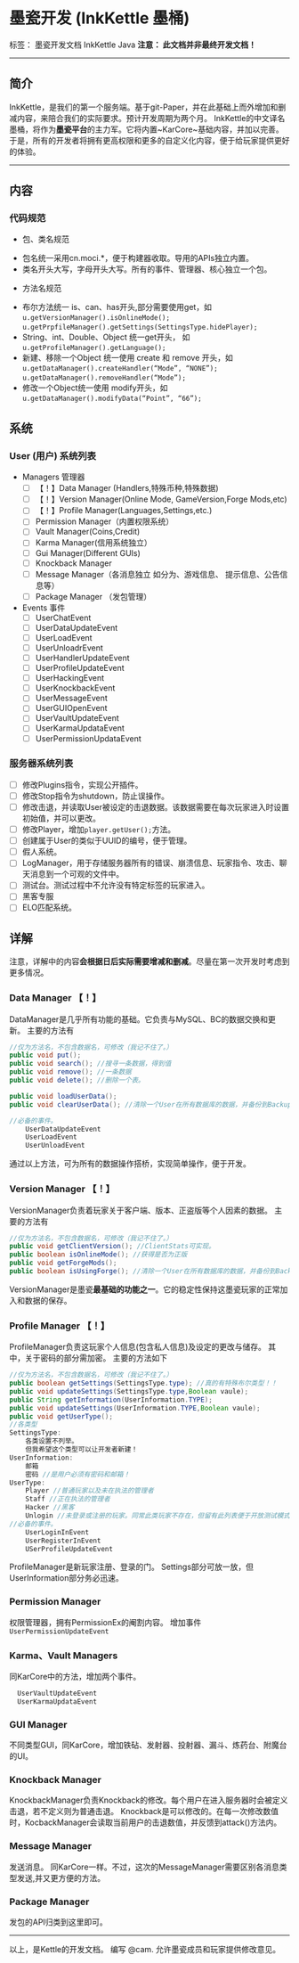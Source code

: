 ﻿# 墨瓷开发 (InkKettle 墨桶)

标签： 墨瓷开发文档 InkKettle Java
**注意： 此文档并非最终开发文档！**

---
## 简介
  InkKettle，是我们的第一个服务端。基于git-Paper，并在此基础上而外增加和删减内容，来陪合我们的实际要求。预计开发周期为两个月。
  InkKettle的中文译名墨桶，将作为**墨瓷平台**的主力军。它将内置~KarCore~基础内容，并加以完善。于是，所有的开发者将拥有更高权限和更多的自定义化内容，便于给玩家提供更好的体验。
       
---

## 内容
### 代码规范
* 包、类名规范
 -  包名统一采用cn.moci.*，便于构建器收取。导用的APIs独立内置。
 -  类名开头大写，字母开头大写。所有的事件、管理器、核心独立一个包。
* 方法名规范
 - 布尔方法统一 is、can、has开头,部分需要使用get，如 
  `u.getVersionManager().isOnlineMode();`
  `u.getPrpfileManager().getSettings(SettingsType.hidePlayer);`
 - String、int、Double、Object 统一get开头， 如 `u.getProfileManager().getLanguage();`
 - 新建、移除一个Object 统一使用 create 和 remove 开头，如
 `u.getDataManager().createHandler(“Mode”, “NONE”);   `
 `u.getDataManager().removeHandler(“Mode”);`
 - 修改一个Object统一使用 modify开头，如
 `u.getDataManager().modifyData(“Point”, “66”);`

## 系统
### User (用户) 系统列表
* Managers 管理器
  - [ ] 【！】Data Manager (Handlers,特殊币种,特殊数据)
  - [ ] 【！】Version Manager(Online Mode, GameVersion,Forge Mods,etc)
  - [ ] 【！】Profile Manager(Languages,Settings,etc.)
  - [ ] Permission Manager（内置权限系统）
  - [ ] Vault Manager(Coins,Credit)
  - [ ] Karma Manager(信用系统独立）
  - [ ] Gui Manager(Different GUIs)
  - [ ] Knockback Manager
  - [ ] Message Manager（各消息独立 如分为、游戏信息、 提示信息、公告信息等）
  - [ ] Package Manager （发包管理）
* Events 事件
  - [ ] UserChatEvent
  - [ ] UserDataUpdateEvent
  - [ ] UserLoadEvent
  - [ ] UserUnloadrEvent
  - [ ] UserHandlerUpdateEvent
  - [ ] UserProfileUpdateEvent
  - [ ] UserHackingEvent
  - [ ] UserKnockbackEvent
  - [ ] UserMessageEvent
  - [ ] UserGUIOpenEvent
  - [ ] UserVaultUpdateEvent
  - [ ] UserKarmaUpdataEvent
  - [ ] UserPermissionUpdataEvent

### 服务器系统列表
  - [ ] 修改Plugins指令，实现公开插件。
  - [ ] 修改Stop指令为shutdown，防止误操作。
  - [ ] 修改击退，并读取User被设定的击退数据。该数据需要在每次玩家进入时设置初始值，并可以更改。
  - [ ] 修改Player，增加`player.getUser();`方法。
  - [ ] 创建属于User的类似于UUID的编号，便于管理。
  - [ ] 假人系统。
  - [ ] LogManager，用于存储服务器所有的错误、崩溃信息、玩家指令、攻击、聊天消息到一个可观的文件中。
  - [ ] 测试台。测试过程中不允许没有特定标签的玩家进入。
  - [ ] 黑客专服
  - [ ] ELO匹配系统。

## 详解
注意，详解中的内容**会根据日后实际需要增减和删减**。尽量在第一次开发时考虑到更多情况。
### Data Manager 【！】
DataManager是几乎所有功能的基础。它负责与MySQL、BC的数据交换和更新。
主要的方法有
```java
//仅为方法名，不包含数据名，可修改（我记不住了。）
public void put();
public void search(); //搜寻一条数据，得到值
public void remove(); //一条数据
public void delete(); //删除一个表。

public void loadUserData(); 
public void clearUserData(); //清除一个User在所有数据库的数据，并备份到Backup库。

//必备的事件。
    UserDataUpdateEvent
    UserLoadEvent
    UserUnloadEvent
```
通过以上方法，可为所有的数据操作搭桥，实现简单操作，便于开发。

### Version Manager 【！】
VersionManager负责着玩家关于客户端、版本、正盗版等个人因素的数据。
主要的方法有
```java
//仅为方法名，不包含数据名，可修改（我记不住了。）
public void getClientVersion(); //ClientStats可实现。
public boolean isOnlineMode(); //获得是否为正版
public void getForgeMods();
public boolean isUsingForge(); //清除一个User在所有数据库的数据，并备份到Backup库。
```
VersionManager是墨瓷**最基础的功能之一**。它的稳定性保持这墨瓷玩家的正常加入和数据的保存。

### Profile Manager 【！】
ProfileManager负责这玩家个人信息(包含私人信息)及设定的更改与储存。
其中，关于密码的部分需加密。
主要的方法如下
```java
//仅为方法名，不包含数据名，可修改（我记不住了。）
public boolean getSettings(SettingsType.type); //真的有特殊布尔类型！！
public void updateSettings(SettingsType.type,Boolean vaule);
public String getInformation(UserInformation.TYPE);
public void updateSettings(UserInformation.TYPE,Boolean vaule);
public void getUserType();
//各类型
SettingsType:
    各类设置不列举。
    但我希望这个类型可以让开发者新建！
UserInformation:
    邮箱
    密码 //是用户必须有密码和邮箱！
UserType:
    Player //普通玩家以及未在执法的管理者
    Staff //正在执法的管理者
    Hacker //黑客
    Unlogin //未登录或注册的玩家。同常此类玩家不存在，但留有此列表便于开放测试模式。
//必备的事件。
    UserLoginInEvent
    UserRegisterInEvent
    USerProfileUpdateEvent
```
ProfileManager是新玩家注册、登录的门。
Settings部分可放一放，但UserInformation部分务必迅速。

### Permission Manager
权限管理器，拥有PermissionEx的阉割内容。
增加事件`UserPermissionUpdateEvent`
### Karma、Vault Managers
同KarCore中的方法，增加两个事件。
```Java
  UserVaultUpdateEvent
  UserKarmaUpdataEvent
```

### GUI Manager
不同类型GUI，同KarCore，增加铁砧、发射器、投射器、漏斗、炼药台、附魔台的UI。

### Knockback Manager
KnockbackManager负责Knockback的修改。每个用户在进入服务器时会被定义击退，若不定义则为普通击退。
Knockback是可以修改的。在每一次修改数值时，KocbackManager会读取当前用户的击退数值，并反馈到attack()方法内。

### Message Manager
发送消息。
同KarCore一样。不过，这次的MessageManager需要区别各消息类型发送,并又更方便的方法。

### Package Manager
发包的API归类到这里即可。

---
以上，是Kettle的开发文档。
编写 @cam.
允许墨瓷成员和玩家提供修改意见。